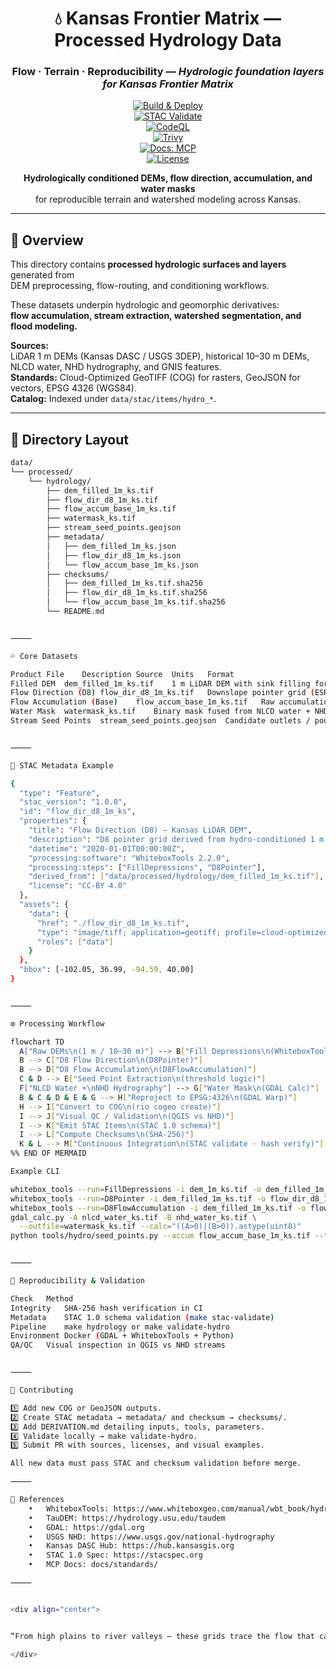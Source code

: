<div align="center">

# 💧 Kansas Frontier Matrix — Processed Hydrology Data  
### **Flow · Terrain · Reproducibility** — *Hydrologic foundation layers for Kansas Frontier Matrix*

[![Build & Deploy](https://img.shields.io/github/actions/workflow/status/bartytime4life/Kansas-Frontier-Matrix/site.yml?label=Build%20%26%20Deploy)](../../../.github/workflows/site.yml)  
[![STAC Validate](https://img.shields.io/github/actions/workflow/status/bartytime4life/Kansas-Frontier-Matrix/stac-validate.yml?label=STAC%20Validate)](../../../.github/workflows/stac-validate.yml)  
[![CodeQL](https://img.shields.io/github/actions/workflow/status/bartytime4life/Kansas-Frontier-Matrix/codeql.yml?label=CodeQL)](../../../.github/workflows/codeql.yml)  
[![Trivy](https://img.shields.io/github/actions/workflow/status/bartytime4life/Kansas-Frontier-Matrix/trivy.yml?label=Trivy)](../../../.github/workflows/trivy.yml)  
[![Docs: MCP](https://img.shields.io/badge/Docs-Master%20Coder%20Protocol-6f42c1)](../../../docs/)  
[![License](https://img.shields.io/badge/license-MIT%20(code)%20%7C%20CC--BY%20(data)-blue)](../../../LICENSE)

**Hydrologically conditioned DEMs, flow direction, accumulation, and water masks**  
for reproducible terrain and watershed modeling across Kansas.

</div>

---

## 🌊 Overview

This directory contains **processed hydrologic surfaces and layers** generated from  
DEM preprocessing, flow-routing, and conditioning workflows.

These datasets underpin hydrologic and geomorphic derivatives:  
**flow accumulation, stream extraction, watershed segmentation, and flood modeling.**

**Sources:**  
LiDAR 1 m DEMs (Kansas DASC / USGS 3DEP), historical 10–30 m DEMs, NLCD water, NHD hydrography, and GNIS features.  
**Standards:** Cloud-Optimized GeoTIFF (COG) for rasters, GeoJSON for vectors, EPSG 4326 (WGS84).  
**Catalog:** Indexed under `data/stac/items/hydro_*`.

---

## 🧱 Directory Layout

```bash
data/
└── processed/
    └── hydrology/
        ├── dem_filled_1m_ks.tif
        ├── flow_dir_d8_1m_ks.tif
        ├── flow_accum_base_1m_ks.tif
        ├── watermask_ks.tif
        ├── stream_seed_points.geojson
        ├── metadata/
        │   ├── dem_filled_1m_ks.json
        │   ├── flow_dir_d8_1m_ks.json
        │   └── flow_accum_base_1m_ks.json
        ├── checksums/
        │   ├── dem_filled_1m_ks.tif.sha256
        │   ├── flow_dir_d8_1m_ks.tif.sha256
        │   └── flow_accum_base_1m_ks.tif.sha256
        └── README.md


⸻

💦 Core Datasets

Product	File	Description	Source	Units	Format
Filled DEM	dem_filled_1m_ks.tif	1 m LiDAR DEM with sink filling for hydrologic continuity	KS LiDAR / USGS 3DEP	m	COG GeoTIFF
Flow Direction (D8)	flow_dir_d8_1m_ks.tif	Downslope pointer grid (ESRI D8 model 1–128)	Derived (WhiteboxTools)	int	COG GeoTIFF
Flow Accumulation (Base)	flow_accum_base_1m_ks.tif	Raw accumulation before stream thresholding	Derived (WhiteboxTools)	cells	COG GeoTIFF
Water Mask	watermask_ks.tif	Binary mask fused from NLCD water + NHD hydrography (1 = water)	USGS / DASC	binary	COG GeoTIFF
Stream Seed Points	stream_seed_points.geojson	Candidate outlets / pour points for watershed delineation	Derived	n/a	GeoJSON


⸻

🧩 STAC Metadata Example

{
  "type": "Feature",
  "stac_version": "1.0.0",
  "id": "flow_dir_d8_1m_ks",
  "properties": {
    "title": "Flow Direction (D8) – Kansas LiDAR DEM",
    "description": "D8 pointer grid derived from hydro-conditioned 1 m DEM.",
    "datetime": "2020-01-01T00:00:00Z",
    "processing:software": "WhiteboxTools 2.2.0",
    "processing:steps": ["FillDepressions", "D8Pointer"],
    "derived_from": ["data/processed/hydrology/dem_filled_1m_ks.tif"],
    "license": "CC-BY 4.0"
  },
  "assets": {
    "data": {
      "href": "./flow_dir_d8_1m_ks.tif",
      "type": "image/tiff; application=geotiff; profile=cloud-optimized",
      "roles": ["data"]
    }
  },
  "bbox": [-102.05, 36.99, -94.59, 40.00]
}


⸻

⚙️ Processing Workflow

flowchart TD
  A["Raw DEMs\n(1 m / 10–30 m)"] --> B["Fill Depressions\n(WhiteboxTools)"]
  B --> C["D8 Flow Direction\n(D8Pointer)"]
  B --> D["D8 Flow Accumulation\n(D8FlowAccumulation)"]
  C & D --> E["Seed Point Extraction\n(threshold logic)"]
  F["NLCD Water +\nNHD Hydrography"] --> G["Water Mask\n(GDAL Calc)"]
  B & C & D & E & G --> H["Reproject to EPSG:4326\n(GDAL Warp)"]
  H --> I["Convert to COG\n(rio cogeo create)"]
  I --> J["Visual QC / Validation\n(QGIS vs NHD)"]
  I --> K["Emit STAC Items\n(STAC 1.0 schema)"]
  I --> L["Compute Checksums\n(SHA-256)"]
  K & L --> M["Continuous Integration\n(STAC validate · hash verify)"]
%% END OF MERMAID

Example CLI

whitebox_tools --run=FillDepressions -i dem_1m_ks.tif -o dem_filled_1m_ks.tif
whitebox_tools --run=D8Pointer -i dem_filled_1m_ks.tif -o flow_dir_d8_1m_ks.tif
whitebox_tools --run=D8FlowAccumulation -i dem_filled_1m_ks.tif -o flow_accum_base_1m_ks.tif
gdal_calc.py -A nlcd_water_ks.tif -B nhd_water_ks.tif \
  --outfile=watermask_ks.tif --calc="((A>0)|(B>0)).astype(uint8)"
python tools/hydro/seed_points.py --accum flow_accum_base_1m_ks.tif --threshold 500


⸻

🔁 Reproducibility & Validation

Check	Method
Integrity	SHA-256 hash verification in CI
Metadata	STAC 1.0 schema validation (make stac-validate)
Pipeline	make hydrology or make validate-hydro
Environment	Docker (GDAL + WhiteboxTools + Python)
QA/QC	Visual inspection in QGIS vs NHD streams


⸻

🧠 Contributing

1️⃣ Add new COG or GeoJSON outputs.
2️⃣ Create STAC metadata → metadata/ and checksum → checksums/.
3️⃣ Add DERIVATION.md detailing inputs, tools, parameters.
4️⃣ Validate locally → make validate-hydro.
5️⃣ Submit PR with sources, licenses, and visual examples.

All new data must pass STAC and checksum validation before merge.

⸻

📖 References
	•	WhiteboxTools: https://www.whiteboxgeo.com/manual/wbt_book/hydro.html
	•	TauDEM: https://hydrology.usu.edu/taudem
	•	GDAL: https://gdal.org
	•	USGS NHD: https://www.usgs.gov/national-hydrography
	•	Kansas DASC Hub: https://hub.kansasgis.org
	•	STAC 1.0 Spec: https://stacspec.org
	•	MCP Docs: docs/standards/

⸻


<div align="center">


“From high plains to river valleys — these grids trace the flow that carved Kansas’s landscape.”

</div>
